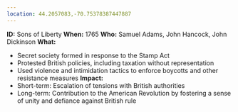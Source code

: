```yaml
---
location: 44.2057083,-70.75378387447887
---
```

**ID:** Sons of Liberty
**When:** 1765
**Who:** Samuel Adams, John Hancock, John Dickinson
**What:**
* Secret society formed in response to the Stamp Act
* Protested British policies, including taxation without representation
* Used violence and intimidation tactics to enforce boycotts and other resistance measures
**Impact:**
* Short-term: Escalation of tensions with British authorities
* Long-term: Contribution to the American Revolution by fostering a sense of unity and defiance against British rule